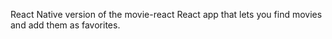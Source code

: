 React Native version of the movie-react React app that lets you find movies and add them as favorites.
